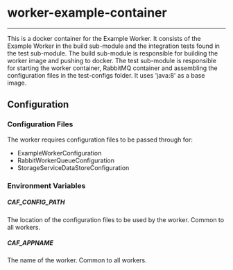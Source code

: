 # worker-example-container
---
This is a docker container for the Example Worker. It consists of the Example Worker in the build sub-module and the integration
tests found in the test sub-module. The build sub-module is responsible for building the worker image and pushing to docker.
The test sub-module is responsible for starting the worker container, RabbitMQ container and assembling the configuration files
in the test-configs folder.
It uses 'java:8' as a base image.

## Configuration
### Configuration Files
The worker requires configuration files to be passed through for:

* ExampleWorkerConfiguration
* RabbitWorkerQueueConfiguration
* StorageServiceDataStoreConfiguration

### Environment Variables
##### CAF\_CONFIG\_PATH
The location of the configuration files to be used by the worker.
Common to all workers.
##### CAF\_APPNAME
The name of the worker. Common to all workers.